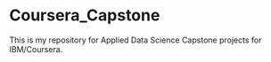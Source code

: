 # Coursera_Capstone
This is my repository for Applied Data Science Capstone projects for  IBM/Coursera.
